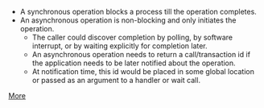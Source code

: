  * A synchronous operation blocks a process till the operation completes.
 * An asynchronous operation is non-blocking and only initiates the operation. 
   - The caller could discover completion by polling, by software interrupt, or by waiting explicitly for completion later.
   - An asynchronous operation needs to return a call/transaction id if the application needs to be later notified about the operation. 
   - At notification time, this id would be placed in some global location or passed as an argument to a handler or wait call.

[More](http://cs.unc.edu/~dewan/242/f97/notes/ipc/node9.html)
